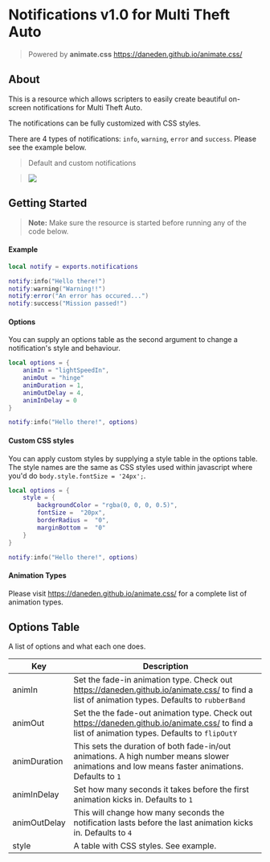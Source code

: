 # Notifications v1.0 for Multi Theft Auto
> Powered by **animate.css**
>https://daneden.github.io/animate.css/
## About

This is a resource which allows scripters to easily create beautiful on-screen notifications for Multi Theft Auto.

The notifications can be fully customized with CSS styles.

There are 4 types of notifications: ``info``, ``warning``, ``error`` and ``success``. Please see the example below.

> Default and custom notifications

> ![
](https://i.imgur.com/3OuaCdl.png)

## Getting Started

> **Note:** Make sure the resource is started before running any of the code below.
#### Example
```lua
local notify = exports.notifications

notify:info("Hello there!")
notify:warning("Warning!!")
notify:error("An error has occured...")
notify:success("Mission passed!")
```
#### Options
You can supply an options table as the second argument to change a notification's style and behaviour.
```lua
local options = {
	animIn = "lightSpeedIn",
	animOut = "hinge"
	animDuration = 1,
	animOutDelay = 4,
	animInDelay = 0
}

notify:info("Hello there!", options)
```
#### Custom CSS styles
You can apply custom styles by supplying a style table in the options table. The style names are the same as CSS styles used within javascript where you'd do ``body.style.fontSize = '24px';``.
```lua
local options = {
	style = {
		backgroundColor = "rgba(0, 0, 0, 0.5)",
		fontSize =  "20px",
		borderRadius =  "0",
		marginBottom =  "0"
	}
}

notify:info("Hello there!", options)
```
#### Animation Types
Please visit https://daneden.github.io/animate.css/ for a complete list of animation types.
## Options Table
A list of options and what each one does.

| Key | Description |
|--|--|
| animIn | Set the fade-in animation type. Check out https://daneden.github.io/animate.css/ to find a list of animation types. Defaults to ``rubberBand`` |
| animOut | Set the the fade-out animation type. Check out https://daneden.github.io/animate.css/ to find a list of animation types. Defaults to ``flipOutY`` |
| animDuration | This sets the duration of both fade-in/out animations. A high number means slower animations and low means faster animations. Defaults to ``1``|
| animInDelay | Set how many seconds it takes before the first animation kicks in. Defaults to ``1``|
| animOutDelay | This will change how many seconds the notification lasts before the last animation kicks in. Defaults to ``4``|
| style | A table with CSS styles. See example. |
